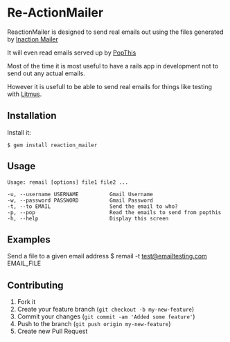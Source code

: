 # Re-ActionMailer

ReactionMailer is designed to send real emails out using the files
generated by [Inaction Mailer](https://github.com/cwninja/inaction_mailer/)

It will even read emails served up by [PopThis](https://github.com/cwninja/popthis)

Most of the time it is most useful to have a rails app in development
not to send out any actual emails.

However it is usefull to be able to send real emails for things like
testing with [Litmus](http://litmus.com/).

## Installation

Install it:

    $ gem install reaction_mailer

## Usage

    Usage: remail [options] file1 file2 ...

    -u, --username USERNAME          Gmail Username
    -w, --password PASSWORD          Gmail Password
    -t, --to EMAIL                   Send the email to who?
    -p, --pop                        Read the emails to send from popthis
    -h, --help                       Display this screen

## Examples

Send a file to a given email address
    $ remail -t test@emailtesting.com EMAIL_FILE
    



## Contributing

1. Fork it
2. Create your feature branch (`git checkout -b my-new-feature`)
3. Commit your changes (`git commit -am 'Added some feature'`)
4. Push to the branch (`git push origin my-new-feature`)
5. Create new Pull Request
